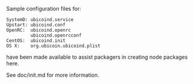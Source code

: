 Sample configuration files for:
```
SystemD: ubicoind.service
Upstart: ubicoind.conf
OpenRC:  ubicoind.openrc
         ubicoind.openrcconf
CentOS:  ubicoind.init
OS X:    org.ubicoin.ubicoind.plist
```
have been made available to assist packagers in creating node packages here.

See doc/init.md for more information.

